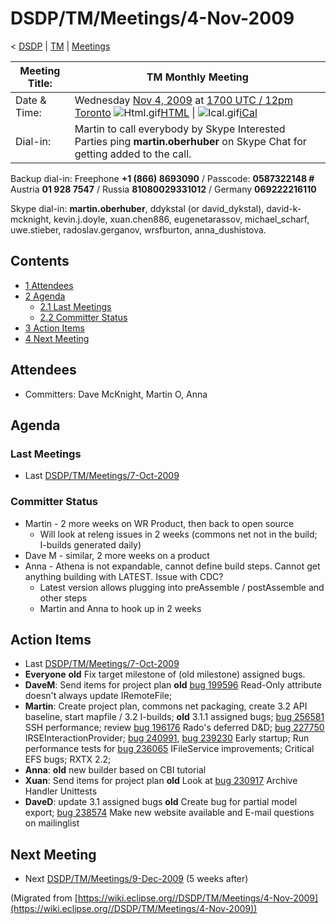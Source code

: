

DSDP/TM/Meetings/4-Nov-2009
===========================

< [DSDP](./DSDP "DSDP")‎ | [TM](./DSDP/TM "DSDP/TM")‎ | [Meetings](./DSDP/TM/Meetings "DSDP/TM/Meetings")

| Meeting Title: | **TM Monthly Meeting** |
| --- | --- |
| Date & Time: | Wednesday [Nov 4, 2009](./index.php?title=Nov_4,_2009&action=edit&redlink=1 "Nov 4, 2009 (page does not exist)") at [1700 UTC / 12pm Toronto](http://www.timeanddate.com/worldclock/fixedtime.html?month=11&day=4&year=2009&hour=17&min=00&sec=0&p1=0)   ![Html.gif](https://raw.githubusercontent.com/wiki/eclipse-datatools/.github/images/Html.gif)[HTML](http://www.google.com/calendar/embed?src=vn70im36r00qeusu8nme50cils@group.calendar.google.com&ctz=Canada/Toronto) \| ![Ical.gif](https://raw.githubusercontent.com/wiki/eclipse-datatools/.github/images/Ical.gif)[iCal](http://www.google.com/calendar/ical/vn70im36r00qeusu8nme50cils@group.calendar.google.com/public/basic.ics) |
| Dial-in: | Martin to call everybody by Skype   Interested Parties ping **martin.oberhuber** on Skype Chat for getting added to the call. |

Backup dial-in: Freephone **+1 (866) 8693090** / Passcode: **0587322148 #**  
Austria **01 928 7547** / Russia **81080029331012** / Germany **069222216110**

Skype dial-in: **martin.oberhuber**, ddykstal (or david\_dykstal), david-k-mcknight, kevin.j.doyle, xuan.chen886, eugenetarassov, michael\_scharf, uwe.stieber, radoslav.gerganov, wrsfburton, anna_dushistova.  

Contents
--------

*   [1 Attendees](#Attendees)
*   [2 Agenda](#Agenda)
    *   [2.1 Last Meetings](#Last-Meetings)
    *   [2.2 Committer Status](#Committer-Status)
*   [3 Action Items](#Action-Items)
*   [4 Next Meeting](#Next-Meeting)

Attendees
---------

*   Committers: Dave McKnight, Martin O, Anna

Agenda
------

### Last Meetings

*   Last [DSDP/TM/Meetings/7-Oct-2009](./DSDP/TM/Meetings/7-Oct-2009 "DSDP/TM/Meetings/7-Oct-2009")

### Committer Status

*   Martin - 2 more weeks on WR Product, then back to open source
    *   Will look at releng issues in 2 weeks (commons net not in the build; I-builds generated daily)
*   Dave M - similar, 2 more weeks on a product
*   Anna - Athena is not expandable, cannot define build steps. Cannot get anything building with LATEST. Issue with CDC?
    *   Latest version allows plugging into preAssemble / postAssemble and other steps
    *   Martin and Anna to hook up in 2 weeks

  

Action Items
------------

*   Last [DSDP/TM/Meetings/7-Oct-2009](./DSDP/TM/Meetings/7-Oct-2009 "DSDP/TM/Meetings/7-Oct-2009")
*   **Everyone** **old** Fix target milestone of (old milestone) assigned bugs.
*   **DaveM**: Send items for project plan **old** [bug 199596](https://bugs.eclipse.org/bugs/show_bug.cgi?id=199596) Read-Only attribute doesn't always update IRemoteFile;
*   **Martin**: Create project plan, commons net packaging, create 3.2 API baseline, start mapfile / 3.2 I-builds; **old** 3.1.1 assigned bugs; [bug 256581](https://bugs.eclipse.org/bugs/show_bug.cgi?id=256581) SSH performance; review [bug 196176](https://bugs.eclipse.org/bugs/show_bug.cgi?id=196176) Rado's deferred D&D; [bug 227750](https://bugs.eclipse.org/bugs/show_bug.cgi?id=227750) IRSEInteractionProvider; [bug 240991](https://bugs.eclipse.org/bugs/show_bug.cgi?id=240991), [bug 239230](https://bugs.eclipse.org/bugs/show_bug.cgi?id=239230) Early startup; Run performance tests for [bug 236065](https://bugs.eclipse.org/bugs/show_bug.cgi?id=236065) IFileService improvements; Critical EFS bugs; RXTX 2.2;
*   **Anna**: **old** new builder based on CBI tutorial
*   **Xuan**: Send items for project plan **old** Look at [bug 230917](https://bugs.eclipse.org/bugs/show_bug.cgi?id=230917) Archive Handler Unittests
*   **DaveD**: update 3.1 assigned bugs **old** Create bug for partial model export; [bug 238574](https://bugs.eclipse.org/bugs/show_bug.cgi?id=238574) Make new website available and E-mail questions on mailinglist

Next Meeting
------------

*   Next [DSDP/TM/Meetings/9-Dec-2009](./DSDP/TM/Meetings/9-Dec-2009 "DSDP/TM/Meetings/9-Dec-2009") (5 weeks after)


(Migrated from [https://wiki.eclipse.org//DSDP/TM/Meetings/4-Nov-2009](https://wiki.eclipse.org//DSDP/TM/Meetings/4-Nov-2009))
